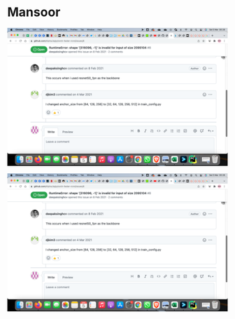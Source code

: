 # Mansoor 
![This is an image](https://github.com/Mansoor-at/Mansoor-at.github.io/blob/main/pic.png)

![This is an image](https://github.com/Mansoor-at/Mansoor-at.github.io/blob/main/docs/assets/pic.png)
